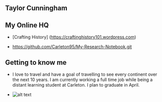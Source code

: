 ## Taylor Cunningham

## My Online HQ

+ [Crafting History] (https://craftinghistory101.wordpress.com)

+ https://github.com/Carleton95/My-Research-Notebook.git

## Getting to know me

+ I love to travel and have a goal of travelling to see every continent over the next 10 years. I am currently working a full time job while being a distant learning student at Carleton. I plan to graduate in April.

+ ![alt text](http://www.clipartbest.com/cliparts/9Tp/gBE/9TpgBErTE.jpeg)
